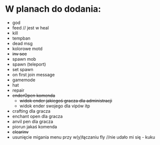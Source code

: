 W planach do dodania:
==========
- god
- feed // jest w heal
- kill
- tempban
- dead msg
- kolorowe motd
- ~~inv see~~
- spawn mob
- spawn (teleport)
- set spawn
- on first join message
- gamemode
- hat
- repair
- ~~enderOpen komenda~~
  - ~~widok ender jakiegoś gracza dla administracji~~
  - widok ender swojego dla vipów itp 
- crafting dla gracza
- enchant open dla gracza
- anvil pen dla gracza
- piorun jakaś komenda
- ~~clearinv~~
- usunięcie migania menu przy w(y)łączaniu fly //nie udało mi się - kuku
